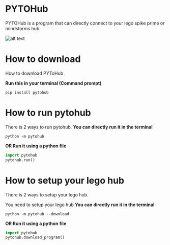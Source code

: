 # PYTOHub

PYTOHub is a program that can directly connect to your lego spike prime or mindstorms hub

![alt text](banner.png)

# How to download

How to download PYToHub

**Run this in your terminal (Command prompt)**
```
pip install pytohub
```

# How to run pytohub
There is 2 ways to run pytohub.
**You can directly run it in the terminal**
```
python -m pytohub
```
**OR Run it using a python file**
```py
import pytohub
pytohub.run()
```

# How to setup your lego hub
There is 2 ways to setup your lego hub.

You need to setup your lego hub
**You can directly run it in the terminal**
```
python -m pytohub --download
```
**OR Run it using a python file**
```py
import pytohub
pytohub.download_program()
```